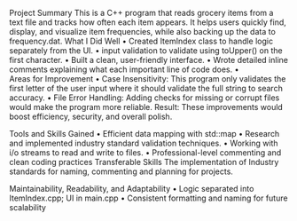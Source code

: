 Project Summary
This  is a C++ program that reads grocery items from a text file and tracks how often each item appears. It helps users quickly find, display, and visualize item frequencies, while also backing up the data to frequency.dat.
What I Did Well
•	Created ItemIndex class to handle logic separately from the UI.
•	input validation to validate using toUpper() on the first character.
•	Built a clean, user-friendly interface.
•	Wrote detailed  inline comments explaining what each important line of code does.
•	
Areas for Improvement
•	Case Insensitivity: This program only validates the first letter of the user input where it should validate the  full string to search accuracy.
•	File Error Handling: Adding checks for missing or corrupt files would make the program more reliable.
Result: These improvements would boost efficiency, security, and overall polish.

Tools and Skills Gained
•	Efficient data mapping with std::map
•	Research and implemented industry standard validation techniques.
•	Working with i/o streams to read and write to files.
•	Professional-level commenting and clean coding practices
Transferable Skills
The implementation of Industry standards for naming, commenting and planning for projects.

Maintainability, Readability, and Adaptability
•	Logic separated into ItemIndex.cpp; UI in main.cpp
•	Consistent formatting and naming for future scalability

